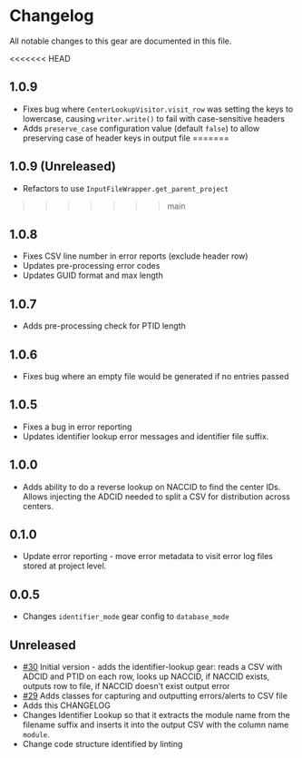 # Changelog

All notable changes to this gear are documented in this file.

<<<<<<< HEAD
## 1.0.9
* Fixes bug where `CenterLookupVisitor.visit_row` was setting the keys to lowercase, causing `writer.write()` to fail with case-sensitive headers
* Adds `preserve_case` configuration value (default `false`) to allow preserving case of header keys in output file
=======
## 1.0.9 (Unreleased)

* Refactors to use `InputFileWrapper.get_parent_project`
>>>>>>> main

## 1.0.8
* Fixes CSV line number in error reports (exclude header row)
* Updates pre-processing error codes
* Updates GUID format and max length
  
## 1.0.7
* Adds pre-processing check for PTID length

## 1.0.6
* Fixes bug where an empty file would be generated if no entries passed

## 1.0.5
* Fixes a bug in error reporting
* Updates identifier lookup error messages and identifier file suffix.

## 1.0.0
* Adds ability to do a reverse lookup on NACCID to find the center IDs.
  Allows injecting the ADCID needed to split a CSV for distribution across centers.

## 0.1.0
* Update error reporting - move error metadata to visit error log files stored at project level.
  
## 0.0.5
* Changes `identifier_mode` gear config to `database_mode`
  
## Unreleased

* [#30](https://github.com/naccdata/flywheel-gear-extensions/pull/30) Initial version - adds the identifier-lookup gear: reads a CSV with ADCID and PTID on each row, looks up NACCID, if NACCID exists, outputs row to file, if NACCID doesn't exist output error
* [#29](https://github.com/naccdata/flywheel-gear-extensions/pull/29) Adds classes for capturing and outputting errors/alerts to CSV file
* Adds this CHANGELOG
* Changes Identifier Lookup so that it extracts the module name from the filename suffix and inserts it into the output CSV with the column name `module`.
* Change code structure identified by linting

